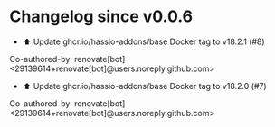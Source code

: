 # Changelog since v0.0.6
- ⬆️ Update ghcr.io/hassio-addons/base Docker tag to v18.2.1 (#8)

Co-authored-by: renovate[bot] <29139614+renovate[bot]@users.noreply.github.com> 
- ⬆️ Update ghcr.io/hassio-addons/base Docker tag to v18.2.0 (#7)

Co-authored-by: renovate[bot] <29139614+renovate[bot]@users.noreply.github.com> 
